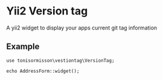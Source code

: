 # Yii2 Version tag
A yii2 widget to display your apps current git tag information

## Example
```
use tonisormisson\vestiontag\VersionTag; 

echo AddressForm::widget();
```
    